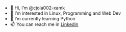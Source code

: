 - 👋 Hi, I’m @cjola002-xamk
- 👀 I’m interested in Linux, Programming and Web Dev
- 🌱 I’m currently learning Python
- 📫 You can reach me in [Linkedin](https://www.linkedin.com/in/joni-laakso/)

<!---
cjola002-xamk/cjola002-xamk is a ✨ special ✨ repository because its `README.md` (this file) appears on your GitHub profile.
You can click the Preview link to take a look at your changes.
--->
